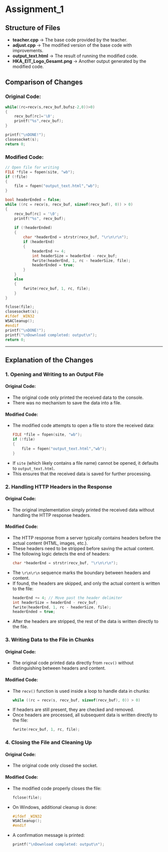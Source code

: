 # Assignment_1

## Structure of Files
- **teacher.cpp** -> The base code provided by the teacher.
- **adjust.cpp** -> The modified version of the base code with improvements.
- **output_text.html** -> The result of running the modified code.
- **HKA_EIT_Logo_Gesamt.png** -> Another output generated by the modified code.

## Comparison of Changes
### **Original Code:**
```cpp
while((rc=recv(s,recv_buf,bufsz-2,0))>0)
{
    recv_buf[rc]='\0';
    printf("%s",recv_buf);
}

printf("\nDONE!");
closesocket(s);
return 0;
```

### **Modified Code:**
```cpp
// Open file for writing
FILE *file = fopen(site, "wb");
if (!file)
{
    file = fopen("output_text.html","wb");
}

bool headerEnded = false;
while ((rc = recv(s, recv_buf, sizeof(recv_buf), 0)) > 0)
{
    recv_buf[rc] = '\0';
    printf("%s", recv_buf);
    
    if (!headerEnded)
    {
        char *headerEnd = strstr(recv_buf, "\r\n\r\n");
        if (headerEnd)
        {
            headerEnd += 4;
            int headerSize = headerEnd - recv_buf;
            fwrite(headerEnd, 1, rc - headerSize, file);
            headerEnded = true;
        }
    }
    else
    {
        fwrite(recv_buf, 1, rc, file);
    }
}

fclose(file);
closesocket(s);
#ifdef _WIN32
WSACleanup();
#endif
printf("\nDONE!");
printf("\nDownload completed: output\n");
return 0;
```

---

## Explanation of the Changes

### **1. Opening and Writing to an Output File**
#### **Original Code:**
- The original code only printed the received data to the console.
- There was no mechanism to save the data into a file.

#### **Modified Code:**
- The modified code attempts to open a file to store the received data:
  ```cpp
  FILE *file = fopen(site, "wb");
  if (!file)
  {
      file = fopen("output_text.html","wb");
  }
  ```
- If `site` (which likely contains a file name) cannot be opened, it defaults to `output_text.html`.
- This ensures that the received data is saved for further processing.

### **2. Handling HTTP Headers in the Response**
#### **Original Code:**
- The original implementation simply printed the received data without handling the HTTP response headers.

#### **Modified Code:**
- The HTTP response from a server typically contains headers before the actual content (HTML, images, etc.).
- These headers need to be stripped before saving the actual content.
- The following logic detects the end of headers:
  ```cpp
  char *headerEnd = strstr(recv_buf, "\r\n\r\n");
  ```
- The `\r\n\r\n` sequence marks the boundary between headers and content.
- If found, the headers are skipped, and only the actual content is written to the file:
  ```cpp
  headerEnd += 4; // Move past the header delimiter
  int headerSize = headerEnd - recv_buf;
  fwrite(headerEnd, 1, rc - headerSize, file);
  headerEnded = true;
  ```
- After the headers are stripped, the rest of the data is written directly to the file.

### **3. Writing Data to the File in Chunks**
#### **Original Code:**
- The original code printed data directly from `recv()` without distinguishing between headers and content.

#### **Modified Code:**
- The `recv()` function is used inside a loop to handle data in chunks:
  ```cpp
  while ((rc = recv(s, recv_buf, sizeof(recv_buf), 0)) > 0)
  ```
- If headers are still present, they are checked and removed.
- Once headers are processed, all subsequent data is written directly to the file:
  ```cpp
  fwrite(recv_buf, 1, rc, file);
  ```

### **4. Closing the File and Cleaning Up**
#### **Original Code:**
- The original code only closed the socket.

#### **Modified Code:**
- The modified code properly closes the file:
  ```cpp
  fclose(file);
  ```
- On Windows, additional cleanup is done:
  ```cpp
  #ifdef _WIN32
  WSACleanup();
  #endif
  ```
- A confirmation message is printed:
  ```cpp
  printf("\nDownload completed: output\n");
  ```